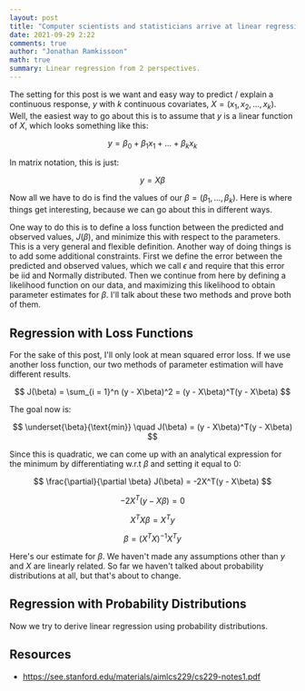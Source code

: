 ```yaml
---
layout: post
title: "Computer scientists and statisticians arrive at linear regression"
date: 2021-09-29 2:22
comments: true
author: "Jonathan Ramkissoon"
math: true
summary: Linear regression from 2 perspectives. 
---
```



The setting for this post is we want and easy way to predict / explain a continuous response, $y$ with $k$ continuous covariates, $X = (x_1, x_2, ..., x_k)$. Well, the easiest way to go about this is to assume that $y$ is a linear function of $X$, which looks something like this: 

$$ y = \beta_0 + \beta_1 x_1 + ... + \beta_k x_k $$

In matrix notation, this is just: 

$$ y = X\beta $$

Now all we have to do is find the values of our $\beta = (\beta_1, ..., \beta_k)$. Here is where things get interesting, because we can go about this in different ways. 

One way to do this is to define a loss function between the predicted and observed values, $J(\beta)$, and minimize this with respect to the parameters. This is a very general and flexible definition. Another way of doing things is to add some additional constraints. First we define the error between the predicted and observed values, which we call $\epsilon$ and require that this error be iid and Normally distributed. Then we continue from here by defining a likelihood function on our data, and maximizing this likelihood to obtain parameter estimates for $\beta$. I'll talk about these two methods and prove both of them.

## Regression with Loss Functions 

For the sake of this post, I'll only look at mean squared error loss. If we use another loss function, our two methods of parameter estimation will have different results.

$$ J(\beta) = \sum_{i = 1}^n (y - X\beta)^2 = (y - X\beta)^T(y - X\beta) $$

The goal now is:

$$ \underset{\beta}{\text{min}} \quad J(\beta) = (y - X\beta)^T(y - X\beta) $$


Since this is quadratic, we can come up with an analytical expression for the minimum by differentiating w.r.t $\beta$ and setting it equal to $0$: 

$$ \frac{\partial}{\partial \beta} J(\beta) = -2X^T(y - X\beta) $$

$$ -2X^T(y - X\beta) = 0 $$

$$ X^TX\beta = X^Ty $$

$$ \beta = (X^TX)^{-1}X^Ty $$

Here's our estimate for $\beta$. We haven't made any assumptions other than $y$ and $X$ are linearly related. So far we haven't talked about probability distributions at all, but that's about to change. 

## Regression with Probability Distributions 

Now we try to derive linear regression using probability distributions. 



## Resources

- https://see.stanford.edu/materials/aimlcs229/cs229-notes1.pdf
